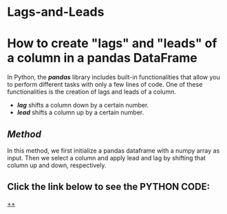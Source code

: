 # Lags-and-Leads

# How to create "lags" and "leads" of a column in a pandas DataFrame

In Python, the ***pandas*** library includes built-in functionalities that allow you to perform different tasks with only a few lines of code. One of these functionalities is the creation of lags and leads of a column.

- ***lag*** shifts a column down by a certain number.
- ***lead*** shifts a column up by a certain number.

## *Method*

In this method, we first initialize a pandas dataframe with a numpy array as input. Then we select a column and apply lead and lag by shifting that column up and down, respectively.

## Click the link below to see the PYTHON CODE:
<a href = "https://github.com/Arnab-11/Lags-and-Leads/blob/main/Lags%20and%20Leads.ipynb">++</a>
